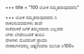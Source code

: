 +++
title = "100 ಲೋಕ ಸಮ್ಮತವಾವುದದನು"

+++
ಲೋಕ ಸಮ್ಮತವಾವುದದನು ನಿ   
ರಾಕರಿಸುವವರುಗಳು ತಾವೇ   
ನಾಕೆವಾಳರೆ ಜಗಕೆ ತಮ್ಮನದಾರು ಬಲ್ಲವರು   
ಬೇಕು ಬೇಡೆಂಬುದಕೆ ತಾವವಿ   
ವೇಕಿಗಳು ಮೊದಲಿಂಗೆ ಪ್ರಾಮಾ   
ಣೀಕರುಗಳಿವರಲ್ಲ ಚಿತ್ತೈಸೆಂದನಾ ಮುನಿಪ   ॥100॥